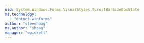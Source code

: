 ```yaml
---
uid: System.Windows.Forms.VisualStyles.ScrollBarSizeBoxState
ms.technology: 
  - "dotnet-winforms"
author: "stevehoag"
ms.author: "shoag"
manager: "wpickett"
---
```

